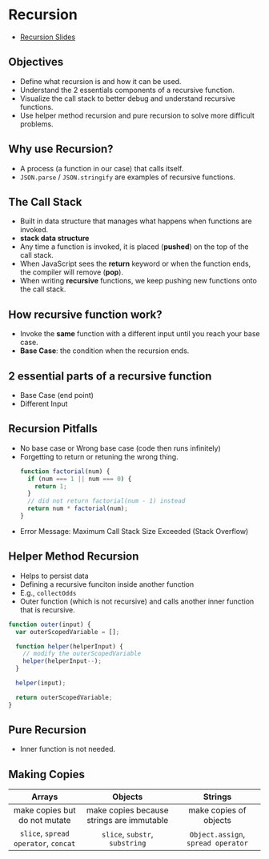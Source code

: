 # Recursion

- [Recursion Slides](https://cs.slides.com/colt_steele/searching-algorithms-22)

## Objectives

- Define what recursion is and how it can be used.
- Understand the 2 essentials components of a recursive function.
- Visualize the call stack to better debug and understand recursive functions.
- Use helper method recursion and pure recursion to solve more difficult problems.

## Why use Recursion?

- A process (a function in our case) that calls itself.
- `JSON.parse` / `JSON.stringify` are examples of recursive functions.

## The Call Stack

- Built in data structure that manages what happens when functions are invoked.
- **stack data structure**
- Any time a function is invoked, it is placed (**pushed**) on the top of the call stack.
- When JavaScript sees the **return** keyword or when the function ends, the compiler will remove (**pop**).
- When writing **recursive** functions, we keep pushing new functions onto the call stack.

## How recursive function work?

- Invoke the **same** function with a different input until you reach your base case.
- **Base Case**: the condition when the recursion ends.

## 2 essential parts of a recursive function

- Base Case (end point)
- Different Input

## Recursion Pitfalls

- No base case or Wrong base case (code then runs infinitely)
- Forgetting to return or retuning the wrong thing.
  ```js
  function factorial(num) {
    if (num === 1 || num === 0) {
      return 1;
    }
    // did not return factorial(num - 1) instead
    return num * factorial(num);
  }
  ```
- Error Message: Maximum Call Stack Size Exceeded (Stack Overflow)

## Helper Method Recursion

- Helps to persist data
- Defining a recursive funciton inside another function
- E.g., `collectOdds`
- Outer function (which is not recursive) and calls another inner function that is recursive.

```js
function outer(input) {
  var outerScopedVariable = [];

  function helper(helperInput) {
    // modify the outerScopedVariable
    helper(helperInput--);
  }

  helper(input);

  return outerScopedVariable;
}
```

## Pure Recursion

- Inner function is not needed.

## Making Copies

|                Arrays                |                  Objects                  |              Strings               |
| :----------------------------------: | :---------------------------------------: | :--------------------------------: |
|    make copies but do not mutate     | make copies because strings are immutable |       make copies of objects       |
| `slice`, `spread operator`, `concat` |      `slice`, `substr`, `substring`       | `Object.assign`, `spread operator` |
